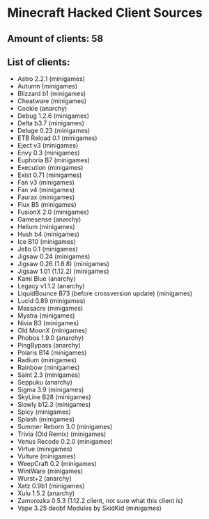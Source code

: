 # Minecraft Hacked Client Sources

## Amount of clients: 58

## List of clients:

* Astro 2.2.1 (minigames)
* Autumn (minigames)
* Blizzard b1 (minigames)
* Cheatware (minigames)
* Cookie (anarchy)
* Debug 1.2.6 (minigames)
* Delta b3.7 (minigames)
* Deluge 0.23 (minigames)
* ETB Reload 0.1 (minigames)
* Eject v3 (minigames)
* Envy 0.3 (minigames)
* Euphoria B7 (minigames)
* Execution (minigames)
* Exist 0.71 (minigames)
* Fan v3 (minigames)
* Fan v4 (minigames)
* Faurax (minigames)
* Flux B5 (minigames)
* FusionX 2.0 (minigames)
* Gamesense (anarchy)
* Helium (minigames)
* Hush b4 (minigames)
* Ice B10 (minigames)
* Jello 0.1 (minigames)
* Jigsaw 0.24 (minigames)
* Jigsaw 0.26 (1.8.8) (minigames)
* Jigsaw 1.01 (1.12.2) (minigames)
* Kami Blue (anarchy)
* Legacy v1.1.2 (anarchy)
* LiquidBounce B73 (before crossversion update) (minigames)
* Lucid 0.89 (minigames)
* Massacre (minigames)
* Mystra (minigames)
* Nivia B3 (minigames)
* Old MoonX (minigames)
* Phobos 1.9.0 (anarchy)
* PingBypass (anarchy)
* Polaris B14 (minigames)
* Radium (minigames)
* Rainbow (minigames)
* Saint 2.3 (minigames)
* Seppuku (anarchy)
* Sigma 3.9 (minigames)
* SkyLine B28 (minigames)
* Slowly b12.3 (minigames)
* Spicy (minigames)
* Splash (minigames)
* Summer Reborn 3.0 (minigames)
* Trivia (Old Remix) (minigames)
* Venus Recode 0.2.0 (minigames)
* Virtue (minigames)
* Vulture (minigames)
* WeepCraft 0.2 (minigames)
* WintWare (minigames)
* Wurst+2 (anarchy)
* Xatz 0.9b1 (minigames)
* Xulu 1.5.2 (anarchy)
* Zamorozka 0.5.3 (1.12.2 client, not sure what this client is)
* Vape 3.25 deobf Modules by SkidKid (minigames)
